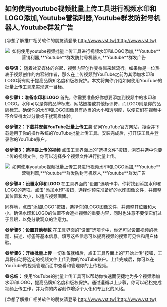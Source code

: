 ## **如何使用youtube视频批量上传工具进行视频水印和LOGO添加,**Youtube**营销利器,**Youtube**群发防封号机器人,**Youtube**群发广告**

[😍想了解推广相关软件的朋友请登录 http://www.vst.tw](http://www.vst.tw)

 <center><img src="https://vst.tw/MP4/tuiguang/png/3.png" alt="如何使用youtube视频批量上传工具进行视频水印和LOGO添加,**Youtube**营销利器,**Youtube**群发防封号机器人,**Youtube**群发广告"></center>

**😄导语：**
随着社交媒体的兴起，视频内容创作变得越来越流行。如果你是一位热衷于视频创作的内容制作者，那么在上传视频到YouTube之前为其添加水印和LOGO将有助于提高品牌知名度和版权保护。本文将向你介绍如何使用YouTube的批量上传工具来实现这一目标。

**😄步骤1：准备水印和LOGO**
首先，你需要准备好你想要添加到视频中的水印和LOGO。水印可以是你的品牌标志、网站链接或其他标识符，而LOGO则是你的品牌标志。确保你的水印和LOGO图像具有适当的大小和透明度，以便它们在视频中不会显得太过分散或干扰观看体验。

**😄步骤2：下载并安装YouTube批量上传工具**
访问YouTube官方网站，搜索并下载适用于你的操作系统的YouTube批量上传工具。安装完成后，打开该工具并登录你的YouTube账户。

**😄步骤3：选择要上传的视频**
点击工具界面上的"选择文件"按钮，浏览并选中你要上传的视频文件。你可以选择多个视频文件进行批量上传。

 <center><img src="https://vst.tw/MP4/tuiguang/png/2.png" alt="如何使用youtube视频批量上传工具进行视频水印和LOGO添加,**Youtube**营销利器,**Youtube**群发防封号机器人,**Youtube**群发广告"></center>

**😄步骤4：设置水印和LOGO**
在工具界面的"设置"选项卡中，你将找到添加水印和LOGO的选项。点击"添加水印"按钮，选择你预先准备好的水印图像文件，并调整其位置和大小，以适应视频画面。

同样地，点击"添加LOGO"按钮，选择你的LOGO图像文件，并调整其位置和大小。确保水印和LOGO的位置不会遮挡视频的重要内容，同时也注意不要使它们过于显眼，以免分散观众的注意力。

**😄步骤5：设置其他参数**
在工具界面的"设置"选项卡中，你还可以设置视频的标题、描述、标签等基本信息。填写这些信息可以提高视频的搜索可见性和用户体验。

**😄步骤6：开始批量上传**
一切准备就绪后，点击工具界面上的"开始上传"按钮，工具将自动将选定的视频文件上传到你的YouTube账户。上传完成后，你可以在YouTube的视频管理页面中查看和管理你的上传视频。

**😄总结：**
使用YouTube的批量上传工具可以帮助你快速而便捷地为多个视频添加水印和LOGO，提高品牌知名度和版权保护。通过遵循以上步骤，你可以轻松完成视频上传工作，并为你的内容创作增添个人化和专业化的风格。

[😍想了解推广相关软件的朋友请登录 http://www.vst.tw](http://www.vst.tw)



